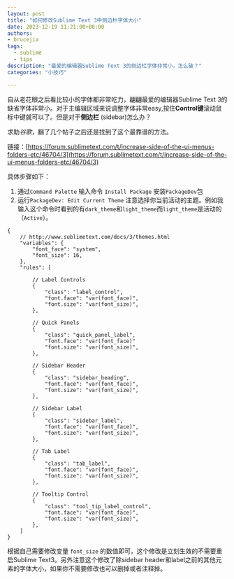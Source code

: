 ```yaml
---
layout: post
title: "如何修改Sublime Text 3中侧边栏字体大小"
date: 2023-12-19 11:21:00+08:00
authors:
- brucejia
tags: 
  - sublime
  - tips
description: "最爱的编辑器Sublime Text 3的侧边栏字体非常小，怎么破？"
categories: "小技巧"

---
```



自从老花眼之后看比较小的字体都非常吃力，翩翩最爱的编辑器Sublime Text 3的缺省字体非常小。对于主编辑区域来说调整字体非常easy,按住**Control键**滚动鼠标中键就可以了。但是对于**侧边栏** (sidebar)怎么办？

求助*谷歌*，翻了几个帖子之后还是找到了这个最靠谱的方法。

链接：[https://forum.sublimetext.com/t/increase-side-of-the-ui-menus-folders-etc/46704/3](https://forum.sublimetext.com/t/increase-side-of-the-ui-menus-folders-etc/46704/3)

具体步骤如下：

1. 通过`Command Palette` 输入命令  `Install Package` 安装`PackageDev`包 
2. 运行`PackageDev: Edit Current Theme` 注意选择你当前活动的主题。例如我输入这个命令时看到的有`dark_theme`和`light_theme`而`light_theme`是活动的（`Active`）。


```
{
    // http://www.sublimetext.com/docs/3/themes.html
    "variables": {
        "font_face": "system",
        "font_size": 16,
    },
    "rules": [

        // Label Controls
        {
            "class": "label_control",
            "font.face": "var(font_face)",
            "font.size": "var(font_size)",
        },

        // Quick Panels
        {
            "class": "quick_panel_label",
            "font.face": "var(font_face)"
            "font.size": "var(font_size)",
        },

        // Sidebar Header
        {
            "class": "sidebar_heading",
            "font.face": "var(font_face)",
            "font.size": "var(font_size)",
        },

        // Sidebar Label
        {
            "class": "sidebar_label",
            "font.face": "var(font_face)",
            "font.size": "var(font_size)",
        },

        // Tab Label
        {
            "class": "tab_label",
            "font.face": "var(font_face)",
            "font.size": "var(font_size)",
        },

        // Tooltip Control
        {
            "class": "tool_tip_label_control",
            "font.face": "var(font_face)",
            "font.size": "var(font_size)",
        },      
    ]
}

```

根据自己需要修改变量 `font_size` 的数值即可，这个修改是立刻生效的不需要重启Sublime Text3。另外注意这个修改了除sidebar header和label之前的其他元素的字体大小，如果你不需要修改也可以删掉或者注释掉。

